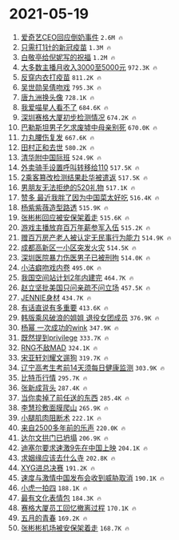 # 2021-05-19

1. [爱奇艺CEO回应倒奶事件](https://s.weibo.com/weibo?q=%23%E7%88%B1%E5%A5%87%E8%89%BACEO%E5%9B%9E%E5%BA%94%E5%80%92%E5%A5%B6%E4%BA%8B%E4%BB%B6%23&Refer=top) `2.6M 🔥`
1. [只需打1针的新冠疫苗](https://s.weibo.com/weibo?q=%23%E5%8F%AA%E9%9C%80%E6%89%931%E9%92%88%E7%9A%84%E6%96%B0%E5%86%A0%E7%96%AB%E8%8B%97%23&Refer=top) `1.3M 🔥`
1. [白敬亭给倪妮写的祝福](https://s.weibo.com/weibo?q=%23%E7%99%BD%E6%95%AC%E4%BA%AD%E7%BB%99%E5%80%AA%E5%A6%AE%E5%86%99%E7%9A%84%E7%A5%9D%E7%A6%8F%23&Refer=top) `1.2M 🔥`
1. [大多数主播月收入3000至5000元](https://s.weibo.com/weibo?q=%23%E5%A4%A7%E5%A4%9A%E6%95%B0%E4%B8%BB%E6%92%AD%E6%9C%88%E6%94%B6%E5%85%A53000%E8%87%B35000%E5%85%83%23&Refer=top) `972.3K 🔥`
1. [反穿内衣打疫苗](https://s.weibo.com/weibo?q=%23%E5%8F%8D%E7%A9%BF%E5%86%85%E8%A1%A3%E6%89%93%E7%96%AB%E8%8B%97%23&Refer=top) `811.2K 🔥`
1. [吴世勋吴倩吻戏](https://s.weibo.com/weibo?q=%23%E5%90%B4%E4%B8%96%E5%8B%8B%E5%90%B4%E5%80%A9%E5%90%BB%E6%88%8F%23&Refer=top) `795.3K 🔥`
1. [唐九洲换头像](https://s.weibo.com/weibo?q=%23%E5%94%90%E4%B9%9D%E6%B4%B2%E6%8D%A2%E5%A4%B4%E5%83%8F%23&Refer=top) `728.1K 🔥`
1. [我爱喵星人看不了](https://s.weibo.com/weibo?q=%23%E6%88%91%E7%88%B1%E5%96%B5%E6%98%9F%E4%BA%BA%E7%9C%8B%E4%B8%8D%E4%BA%86%23&Refer=top) `684.6K 🔥`
1. [深圳赛格大厦初步检测情况](https://s.weibo.com/weibo?q=%23%E6%B7%B1%E5%9C%B3%E8%B5%9B%E6%A0%BC%E5%A4%A7%E5%8E%A6%E5%88%9D%E6%AD%A5%E6%A3%80%E6%B5%8B%E6%83%85%E5%86%B5%23&Refer=top) `674.2K 🔥`
1. [巴勒斯坦男子乞求废墟中母亲别死](https://s.weibo.com/weibo?q=%23%E5%B7%B4%E5%8B%92%E6%96%AF%E5%9D%A6%E7%94%B7%E5%AD%90%E4%B9%9E%E6%B1%82%E5%BA%9F%E5%A2%9F%E4%B8%AD%E6%AF%8D%E4%BA%B2%E5%88%AB%E6%AD%BB%23&Refer=top) `670.0K 🔥`
1. [力丸腰伤复发](https://s.weibo.com/weibo?q=%23%E5%8A%9B%E4%B8%B8%E8%85%B0%E4%BC%A4%E5%A4%8D%E5%8F%91%23&Refer=top) `667.6K 🔥`
1. [田村正和去世](https://s.weibo.com/weibo?q=%23%E7%94%B0%E6%9D%91%E6%AD%A3%E5%92%8C%E5%8E%BB%E4%B8%96%23&Refer=top) `580.2K 🔥`
1. [清华附中国际班](https://s.weibo.com/weibo?q=%E6%B8%85%E5%8D%8E%E9%99%84%E4%B8%AD%E5%9B%BD%E9%99%85%E7%8F%AD&Refer=top) `524.9K 🔥`
1. [外卖骑手设置呼叫转移给110](https://s.weibo.com/weibo?q=%23%E5%A4%96%E5%8D%96%E9%AA%91%E6%89%8B%E8%AE%BE%E7%BD%AE%E5%91%BC%E5%8F%AB%E8%BD%AC%E7%A7%BB%E7%BB%99110%23&Refer=top) `517.5K 🔥`
1. [2乘客篡改检测结果赴华被遣返](https://s.weibo.com/weibo?q=%232%E4%B9%98%E5%AE%A2%E7%AF%A1%E6%94%B9%E6%A3%80%E6%B5%8B%E7%BB%93%E6%9E%9C%E8%B5%B4%E5%8D%8E%E8%A2%AB%E9%81%A3%E8%BF%94%23&Refer=top) `517.5K 🔥`
1. [男朋友无法拒绝的520礼物](https://s.weibo.com/weibo?q=%23%E7%94%B7%E6%9C%8B%E5%8F%8B%E6%97%A0%E6%B3%95%E6%8B%92%E7%BB%9D%E7%9A%84520%E7%A4%BC%E7%89%A9%23&Refer=top) `517.1K 🔥`
1. [赞多 最近我胖了因为中国菜太好吃](https://s.weibo.com/weibo?q=%E8%B5%9E%E5%A4%9A%20%E6%9C%80%E8%BF%91%E6%88%91%E8%83%96%E4%BA%86%E5%9B%A0%E4%B8%BA%E4%B8%AD%E5%9B%BD%E8%8F%9C%E5%A4%AA%E5%A5%BD%E5%90%83&Refer=top) `516.4K 🔥`
1. [杨紫紫薇造型路透](https://s.weibo.com/weibo?q=%23%E6%9D%A8%E7%B4%AB%E7%B4%AB%E8%96%87%E9%80%A0%E5%9E%8B%E8%B7%AF%E9%80%8F%23&Refer=top) `515.9K 🔥`
1. [张彬彬回应被安保架着走](https://s.weibo.com/weibo?q=%23%E5%BC%A0%E5%BD%AC%E5%BD%AC%E5%9B%9E%E5%BA%94%E8%A2%AB%E5%AE%89%E4%BF%9D%E6%9E%B6%E7%9D%80%E8%B5%B0%23&Refer=top) `515.6K 🔥`
1. [游戏主播放弃百万年薪参军入伍](https://s.weibo.com/weibo?q=%23%E6%B8%B8%E6%88%8F%E4%B8%BB%E6%92%AD%E6%94%BE%E5%BC%83%E7%99%BE%E4%B8%87%E5%B9%B4%E8%96%AA%E5%8F%82%E5%86%9B%E5%85%A5%E4%BC%8D%23&Refer=top) `515.2K 🔥`
1. [赠百万房产老人被认定无民事行为能力](https://s.weibo.com/weibo?q=%23%E8%B5%A0%E7%99%BE%E4%B8%87%E6%88%BF%E4%BA%A7%E8%80%81%E4%BA%BA%E8%A2%AB%E8%AE%A4%E5%AE%9A%E6%97%A0%E6%B0%91%E4%BA%8B%E8%A1%8C%E4%B8%BA%E8%83%BD%E5%8A%9B%23&Refer=top) `514.9K 🔥`
1. [成都高新区一小区突发火灾](https://s.weibo.com/weibo?q=%23%E6%88%90%E9%83%BD%E9%AB%98%E6%96%B0%E5%8C%BA%E4%B8%80%E5%B0%8F%E5%8C%BA%E7%AA%81%E5%8F%91%E7%81%AB%E7%81%BE%23&Refer=top) `514.5K 🔥`
1. [深圳医院暴力伤医男子已被刑拘](https://s.weibo.com/weibo?q=%23%E6%B7%B1%E5%9C%B3%E5%8C%BB%E9%99%A2%E6%9A%B4%E5%8A%9B%E4%BC%A4%E5%8C%BB%E7%94%B7%E5%AD%90%E5%B7%B2%E8%A2%AB%E5%88%91%E6%8B%98%23&Refer=top) `514.0K 🔥`
1. [小洁癖吻戏内卷](https://s.weibo.com/weibo?q=%23%E5%B0%8F%E6%B4%81%E7%99%96%E5%90%BB%E6%88%8F%E5%86%85%E5%8D%B7%23&Refer=top) `495.0K 🔥`
1. [我国空间站计划2年内建完](https://s.weibo.com/weibo?q=%23%E6%88%91%E5%9B%BD%E7%A9%BA%E9%97%B4%E7%AB%99%E8%AE%A1%E5%88%922%E5%B9%B4%E5%86%85%E5%BB%BA%E5%AE%8C%23&Refer=top) `464.7K 🔥`
1. [赵立坚批美国只问亲疏不问立场](https://s.weibo.com/weibo?q=%23%E8%B5%B5%E7%AB%8B%E5%9D%9A%E6%89%B9%E7%BE%8E%E5%9B%BD%E5%8F%AA%E9%97%AE%E4%BA%B2%E7%96%8F%E4%B8%8D%E9%97%AE%E7%AB%8B%E5%9C%BA%23&Refer=top) `457.5K 🔥`
1. [JENNIE身材](https://s.weibo.com/weibo?q=%23JENNIE%E8%BA%AB%E6%9D%90%23&Refer=top) `434.7K 🔥`
1. [有话直说有多重要](https://s.weibo.com/weibo?q=%23%E6%9C%89%E8%AF%9D%E7%9B%B4%E8%AF%B4%E6%9C%89%E5%A4%9A%E9%87%8D%E8%A6%81%23&Refer=top) `413.6K 🔥`
1. [韩版乘风破浪的姐姐 退役女团成员](https://s.weibo.com/weibo?q=%E9%9F%A9%E7%89%88%E4%B9%98%E9%A3%8E%E7%A0%B4%E6%B5%AA%E7%9A%84%E5%A7%90%E5%A7%90%20%E9%80%80%E5%BD%B9%E5%A5%B3%E5%9B%A2%E6%88%90%E5%91%98&Refer=top) `376.9K 🔥`
1. [杨幂 一次成功的wink](https://s.weibo.com/weibo?q=%E6%9D%A8%E5%B9%82%20%E4%B8%80%E6%AC%A1%E6%88%90%E5%8A%9F%E7%9A%84wink&Refer=top) `347.9K 🔥`
1. [既然提到privilege](https://s.weibo.com/weibo?q=%23%E6%97%A2%E7%84%B6%E6%8F%90%E5%88%B0privilege%23&Refer=top) `333.7K 🔥`
1. [RNG不敌MAD](https://s.weibo.com/weibo?q=%23RNG%E4%B8%8D%E6%95%8CMAD%23&Refer=top) `324.1K 🔥`
1. [宋亚轩刘耀文遛狗](https://s.weibo.com/weibo?q=%23%E5%AE%8B%E4%BA%9A%E8%BD%A9%E5%88%98%E8%80%80%E6%96%87%E9%81%9B%E7%8B%97%23&Refer=top) `319.7K 🔥`
1. [辽宁高考生考前14天须每日健康监测](https://s.weibo.com/weibo?q=%23%E8%BE%BD%E5%AE%81%E9%AB%98%E8%80%83%E7%94%9F%E8%80%83%E5%89%8D14%E5%A4%A9%E9%A1%BB%E6%AF%8F%E6%97%A5%E5%81%A5%E5%BA%B7%E7%9B%91%E6%B5%8B%23&Refer=top) `303.9K 🔥`
1. [比特币行情](https://s.weibo.com/weibo?q=%E6%AF%94%E7%89%B9%E5%B8%81%E8%A1%8C%E6%83%85&Refer=top) `295.7K 🔥`
1. [张新成背头](https://s.weibo.com/weibo?q=%23%E5%BC%A0%E6%96%B0%E6%88%90%E8%83%8C%E5%A4%B4%23&Refer=top) `287.4K 🔥`
1. [当你卖掉了前任送的东西](https://s.weibo.com/weibo?q=%23%E5%BD%93%E4%BD%A0%E5%8D%96%E6%8E%89%E4%BA%86%E5%89%8D%E4%BB%BB%E9%80%81%E7%9A%84%E4%B8%9C%E8%A5%BF%23&Refer=top) `285.4K 🔥`
1. [李慧珍敷面膜爬山](https://s.weibo.com/weibo?q=%23%E6%9D%8E%E6%85%A7%E7%8F%8D%E6%95%B7%E9%9D%A2%E8%86%9C%E7%88%AC%E5%B1%B1%23&Refer=top) `265.9K 🔥`
1. [小腿肌肉阻断术](https://s.weibo.com/weibo?q=%23%E5%B0%8F%E8%85%BF%E8%82%8C%E8%82%89%E9%98%BB%E6%96%AD%E6%9C%AF%23&Refer=top) `222.1K 🔥`
1. [来自2500多年前的乐声](https://s.weibo.com/weibo?q=%23%E6%9D%A5%E8%87%AA2500%E5%A4%9A%E5%B9%B4%E5%89%8D%E7%9A%84%E4%B9%90%E5%A3%B0%23&Refer=top) `220.0K 🔥`
1. [达尔文拱门已坍塌](https://s.weibo.com/weibo?q=%23%E8%BE%BE%E5%B0%94%E6%96%87%E6%8B%B1%E9%97%A8%E5%B7%B2%E5%9D%8D%E5%A1%8C%23&Refer=top) `206.9K 🔥`
1. [迪塞尔要求速激9先在中国上映](https://s.weibo.com/weibo?q=%23%E8%BF%AA%E5%A1%9E%E5%B0%94%E8%A6%81%E6%B1%82%E9%80%9F%E6%BF%809%E5%85%88%E5%9C%A8%E4%B8%AD%E5%9B%BD%E4%B8%8A%E6%98%A0%23&Refer=top) `204.1K 🔥`
1. [求姻缘应该去什么寺](https://s.weibo.com/weibo?q=%E6%B1%82%E5%A7%BB%E7%BC%98%E5%BA%94%E8%AF%A5%E5%8E%BB%E4%BB%80%E4%B9%88%E5%AF%BA&Refer=top) `202.8K 🔥`
1. [XYG进总决赛](https://s.weibo.com/weibo?q=XYG%E8%BF%9B%E6%80%BB%E5%86%B3%E8%B5%9B&Refer=top) `191.2K 🔥`
1. [速度与激情中国发布会收到威胁取消](https://s.weibo.com/weibo?q=%23%E9%80%9F%E5%BA%A6%E4%B8%8E%E6%BF%80%E6%83%85%E4%B8%AD%E5%9B%BD%E5%8F%91%E5%B8%83%E4%BC%9A%E6%94%B6%E5%88%B0%E5%A8%81%E8%83%81%E5%8F%96%E6%B6%88%23&Refer=top) `190.1K 🔥`
1. [小虎一拍四](https://s.weibo.com/weibo?q=%E5%B0%8F%E8%99%8E%E4%B8%80%E6%8B%8D%E5%9B%9B&Refer=top) `188.1K 🔥`
1. [最有文化表情包](https://s.weibo.com/weibo?q=%23%E6%9C%80%E6%9C%89%E6%96%87%E5%8C%96%E8%A1%A8%E6%83%85%E5%8C%85%23&Refer=top) `184.3K 🔥`
1. [赛格大厦员工回忆撤离过程](https://s.weibo.com/weibo?q=%23%E8%B5%9B%E6%A0%BC%E5%A4%A7%E5%8E%A6%E5%91%98%E5%B7%A5%E5%9B%9E%E5%BF%86%E6%92%A4%E7%A6%BB%E8%BF%87%E7%A8%8B%23&Refer=top) `170.1K 🔥`
1. [五月的青春](https://s.weibo.com/weibo?q=%E4%BA%94%E6%9C%88%E7%9A%84%E9%9D%92%E6%98%A5&Refer=top) `169.2K 🔥`
1. [张彬彬机场被安保架着走](https://s.weibo.com/weibo?q=%23%E5%BC%A0%E5%BD%AC%E5%BD%AC%E6%9C%BA%E5%9C%BA%E8%A2%AB%E5%AE%89%E4%BF%9D%E6%9E%B6%E7%9D%80%E8%B5%B0%23&Refer=top) `168.7K 🔥`
